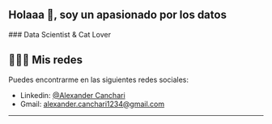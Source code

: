 <h2>Holaaa 👋, soy un apasionado por los datos</h2>
### Data Scientist & Cat Lover


## 🙋🏻‍♂️ Mis redes
Puedes encontrarme en las siguientes redes sociales:

- Linkedin: [@Alexander Canchari](https://www.linkedin.com/in/alexander-canchari-770366219/)
- Gmail: alexander.canchari1234@gmail.com

--------------------------------------------------------------------
